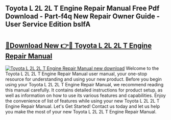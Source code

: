 ## Toyota L 2L 2L T Engine Repair Manual Free Pdf Download - Part-f4q New Repair Owner Guide - User Service Edition bsIfA

# <h2><a href="http://bc52318.oget.top/?id=Toyota+L+2L+2L+T+Engine+Repair+Manual">🔗Download New 👉🔴 Toyota L 2L 2L T Engine Repair Manual</a></h2>

[![Toyota L 2L 2L T Engine Repair Manual new download](https://i.imgur.com/5g1atiW.png)](http://bc52318.oget.top/?id=Toyota+L+2L+2L+T+Engine+Repair+Manual)
Welcome to the Toyota L 2L 2L T Engine Repair Manual user manual, your one-stop resource for understanding and using your new product. Before you begin using your Toyota L 2L 2L T Engine Repair Manual, we recommend reading this manual carefully. It contains detailed instructions for product setup, as well as information on how to use its various features and capabilities. Enjoy the convenience of list of features while using your new Toyota L 2L 2L T Engine Repair Manual. Let's Get Started! Contact us today and let us help you make the most of your new Toyota L 2L 2L T Engine Repair Manual.
